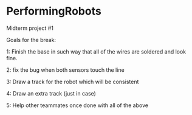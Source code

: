 # PerformingRobots
Midterm project #1

Goals for the break:

1: Finish the base in such way that all of the wires are soldered and look fine.

2: fix the bug when both sensors touch the line

3: Draw a track for the robot which will be consistent

4: Draw an extra track (just in case)

5: Help other teammates once done with all of the above
